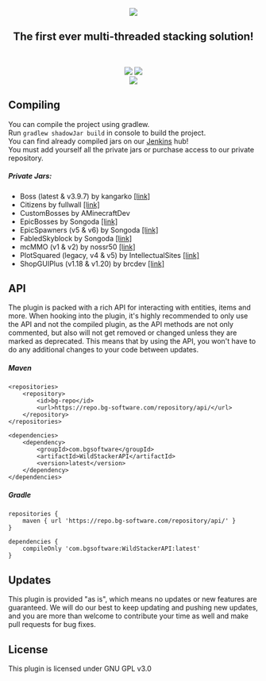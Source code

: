 <p align="center">
<img src="https://bg-software.com/imgs/wildstacker-logo.png" />
<h2 align="center">The first ever multi-threaded stacking solution!</h2>
</p>
<br>
<p align="center">
<a href="https://bg-software.com/discord/"><img src="https://img.shields.io/discord/293212540723396608?color=7289DA&label=Discord&logo=discord&logoColor=7289DA&link=https://bg-software.com/discord/"></a>
<a href="https://bg-software.com/patreon/"><img src="https://img.shields.io/badge/-Support_on_Patreon-F96854.svg?logo=patreon&style=flat&logoColor=white&link=https://bg-software.com/patreon/"></a><br>
<a href=""><img src="https://img.shields.io/maintenance/yes/2020"></a>
</p>

## Compiling

You can compile the project using gradlew.<br>
Run `gradlew shadowJar build` in console to build the project.<br>
You can find already compiled jars on our [Jenkins](https://hub.bg-software.com/) hub!<br>
You must add yourself all the private jars or purchase access to our private repository.

##### Private Jars:
- Boss (latest & v3.9.7) by kangarko [[link]](https://www.spigotmc.org/resources/46497/)
- Citizens by fullwall [[link]](https://www.spigotmc.org/resources/13811/)
- CustomBosses by AMinecraftDev
- EpicBosses by Songoda [[link]](https://www.spigotmc.org/resources/34159/)
- EpicSpawners (v5 & v6) by Songoda [[link]](https://songoda.com/marketplace/product/13)
- FabledSkyblock by Songoda [[link]](https://songoda.com/marketplace/product/17)
- mcMMO (v1 & v2) by nossr50 [[link]](https://www.spigotmc.org/resources/64348/)
- PlotSquared (legacy, v4 & v5) by IntellectualSites [[link]](https://www.spigotmc.org/resources/77506/)
- ShopGUIPlus (v1.18 & v1.20) by brcdev [[link]](https://www.spigotmc.org/resources/6515/)

## API

The plugin is packed with a rich API for interacting with entities, items and more. When hooking into the plugin, it's highly recommended to only use the API and not the compiled plugin, as the API methods are not only commented, but also will not get removed or changed unless they are marked as deprecated. This means that by using the API, you won't have to do any additional changes to your code between updates.

##### Maven
```
<repositories>
    <repository>
        <id>bg-repo</id>
        <url>https://repo.bg-software.com/repository/api/</url>
    </repository>
</repositories>

<dependencies>
    <dependency>
        <groupId>com.bgsoftware</groupId>
        <artifactId>WildStackerAPI</artifactId>
        <version>latest</version>
    </dependency>
</dependencies>
```
##### Gradle
```
repositories {
    maven { url 'https://repo.bg-software.com/repository/api/' }
}

dependencies {
    compileOnly 'com.bgsoftware:WildStackerAPI:latest'
}
```
## Updates

This plugin is provided "as is", which means no updates or new features are guaranteed. We will do our best to keep 
updating and pushing new updates, and you are more than welcome to contribute your time as well and make pull requests
for bug fixes. 

## License

This plugin is licensed under GNU GPL v3.0
